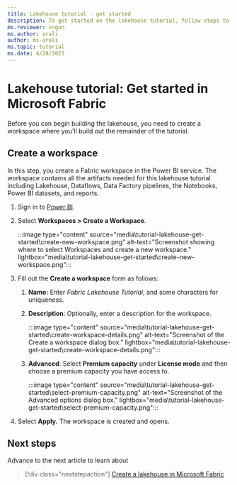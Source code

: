 ```yaml
---
title: Lakehouse tutorial - get started
description: To get started on the lakehouse tutorial, follow steps to create a workspace where you'll build out the remainder of the tutorial.
ms.reviewer: sngun
ms.author: arali
author: ms-arali
ms.topic: tutorial
ms.date: 4/28/2023
---
```


# Lakehouse tutorial: Get started in Microsoft Fabric

Before you can begin building the lakehouse, you need to create a workspace where you'll build out the remainder of the tutorial.

## Create a workspace

In this step, you create a Fabric workspace in the Power BI service. The workspace contains all the artifacts needed for this lakehouse tutorial including Lakehouse, Dataflows, Data Factory pipelines, the Notebooks, Power BI datasets, and reports.

1. Sign in to [Power BI](https://powerbi.com/).

1. Select **Workspaces > Create a Workspace**.

   :::image type="content" source="media\tutorial-lakehouse-get-started\create-new-workspace.png" alt-text="Screenshot showing where to select Workspaces and create a new workspace." lightbox="media\tutorial-lakehouse-get-started\create-new-workspace.png":::

1. Fill out the **Create a workspace** form as follows:

   1. **Name:** Enter *Fabric Lakehouse Tutorial*, and some characters for uniqueness.

   1. **Description**: Optionally, enter a description for the workspace.

      :::image type="content" source="media\tutorial-lakehouse-get-started\create-workspace-details.png" alt-text="Screenshot of the Create a workspace dialog box." lightbox="media\tutorial-lakehouse-get-started\create-workspace-details.png":::

   1. **Advanced**: Select **Premium capacity** under **License mode** and then choose a premium capacity you have access to.

      :::image type="content" source="media\tutorial-lakehouse-get-started\select-premium-capacity.png" alt-text="Screenshot of the Advanced options dialog box." lightbox="media\tutorial-lakehouse-get-started\select-premium-capacity.png":::

1. Select **Apply.** The workspace is created and opens.

## Next steps

Advance to the next article to learn about
> [!div class="nextstepaction"]
> [Create a lakehouse in Microsoft Fabric](tutorial-build-lakehouse.md)

